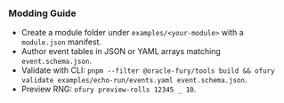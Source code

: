 ### Modding Guide

- Create a module folder under `examples/<your-module>` with a `module.json` manifest.
- Author event tables in JSON or YAML arrays matching `event.schema.json`.
- Validate with CLI: `pnpm --filter @oracle-fury/tools build && ofury validate examples/echo-run/events.yaml event.schema.json`.
- Preview RNG: `ofury preview-rolls 12345 _ 10`.
